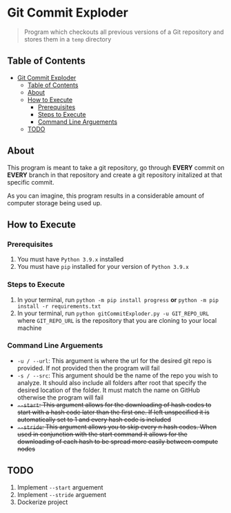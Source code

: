 # Git Commit Exploder

> Program which checkouts all previous versions of a Git repository and stores them in a `temp` directory

## Table of Contents

- [Git Commit Exploder](#git-commit-exploder)
  - [Table of Contents](#table-of-contents)
  - [About](#about)
  - [How to Execute](#how-to-execute)
    - [Prerequisites](#prerequisites)
    - [Steps to Execute](#steps-to-execute)
    - [Command Line Arguements](#command-line-arguements)
  - [TODO](#todo)

## About

This program is meant to take a git repository, go through **EVERY** commit on **EVERY** branch in that repository and create a git repository initalized at that specific commit.

As you can imagine, this program results in a considerable amount of computer storage being used up.

## How to Execute

### Prerequisites

1. You must have `Python 3.9.x` installed
2. You must have `pip` installed for your version of `Python 3.9.x`

### Steps to Execute

1. In your terminal, run `python -m pip install progress` **or** `python -m pip install -r requirements.txt`
2. In your terminal, run `python gitCommitExploder.py -u GIT_REPO_URL` where `GIT_REPO_URL` is the repository that you are cloning to your local machine

### Command Line Arguements

- `-u / --url`: This argument is where the url for the desired git repo is provided.  If not provided then the program will fail
- `-s / --src`: This argument should be the name of the repo you wish to analyze.  It should also include all folders after root that specify the desired location of the folder.  It must match the name on GitHub otherwise the program will fail
- ~~`--start`: This argument allows for the downloading of hash codes to start with a hash code later than the first one.  If left unspecified it is automatically set to 1 and every hash code is included~~
- ~~`--stride`: This argument allows you to skip every n hash codes.  When used in conjunction with the start command it allows for the downloading of each hash to be spread more easily between compute nodes~~

## TODO

1. Implement `--start` arguement
2. Implement `--stride` arguement
3. Dockerize project
